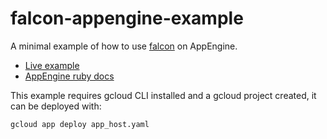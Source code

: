 # falcon-appengine-example
A minimal example of how to use [falcon](https://github.com/socketry/falcon) on AppEngine.

- [Live example](https://sandbox-448622.ts.r.appspot.com/)
- [AppEngine ruby docs](https://cloud.google.com/appengine/docs/standard/ruby/runtime)

This example requires gcloud CLI installed and a gcloud project created, it can be deployed with:

```bash
gcloud app deploy app_host.yaml
```

